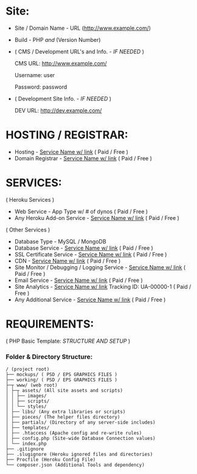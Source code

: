 Site:
=======
 - Site / Domain Name - URL (http://www.example.com/)
 - Build - PHP _and_ (Version Number)
 - ( CMS / Development URL's and Info. -  _IF NEEDED_ )

    CMS URL:  http://www.example.com/

    Username:  user

    Password:  password

 - ( Development Site Info. -  _IF NEEDED_ )

    DEV URL:  http://dev.example.com/

 HOSTING / REGISTRAR:
 ====================
 - Hosting - [Service Name w/ link](link) ( Paid / Free )
 - Domain Registrar - [Service Name w/ link](link) ( Paid / Free )

 SERVICES:
 =========

 ( Heroku Services )

 - Web Service - App Type w/ # of dynos ( Paid / Free )
 - Any Heroku Add-on Service - [Service Name w/ link](link) ( Paid / Free )

 ( Other Services )

 - Database Type - MySQL / MongoDB
 - Database Service - [Service Name w/ link](link) ( Paid / Free )
 - SSL Certificate Service - [Service Name w/ link](link) ( Paid / Free )
 - CDN - [Service Name w/ link](link) ( Paid / Free )
 - Site Monitor / Debugging / Logging Service - [Service Name w/ link](link) ( Paid / Free )
 - Email Service - [Service Name w/ link](link) ( Paid / Free )
 - Site Analytics - [Service Name w/ link](link) Tracking ID: UA-00000-1 ( Paid / Free )
 - Any Additional Service - [Service Name w/ link](link) ( Paid / Free )

 REQUIREMENTS:
 ==============
 ( PHP Basic Template: _STRUCTURE AND SETUP_ )

 ### Folder & Directory Structure:

```
/ (project root)
├── mockups/ ( PSD / EPS GRAPHICS FILES )
├── working/ ( PSD / EPS GRAPHICS FILES )
├─┬ www/ (web root)
│ ├─┬ assets/ (All site assets and scripts)
│ │ ├── images/
│ │ ├── scripts/
│ │ └── styles/
│ ├── libs/ (Any extra libraries or scripts)
│ ├── pieces/ (The helper files directory)
│ ├── partials/ (Directory of any server-side includes)
│ ├── templates/
│ ├── .htaccess (Apache config and re-write rules)
│ ├── config.php (Site-wide Database Connection values)
│ └── index.php
├── .gitignore
├── .slugignore (Heroku ignored files and directories)
├── Procfile (Heroku Config File)
└── composer.json (Additional Tools and dependency)
```
